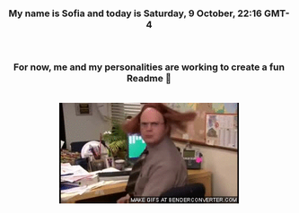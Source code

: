 


<div align="center">
<h3 >My name is Sofia and today is Saturday, 9 October, 22:16 GMT-4</h3><br>
<h3 >For now, me and my personalities are working to create a fun Readme 👋
</h3><br>
<img src='img/dwight.gif' alt='working...'/>
</div>
